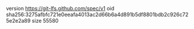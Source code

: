 version https://git-lfs.github.com/spec/v1
oid sha256:3275afbfc721e0eeafa4013ac2d66b6a4d891b5df8801bdb2c926c725e2e2a89
size 55580
